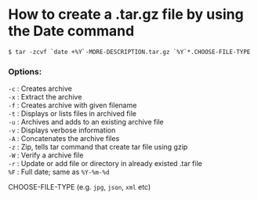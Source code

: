 # How to create a .tar.gz file by using the Date command
```$ tar -zcvf `date +%Y`-MORE-DESCRIPTION.tar.gz `%Y`*.CHOOSE-FILE-TYPE```

### Options:
`-c` : Creates archive  
`-x` : Extract the archive  
`-f` : Creates archive with given filename  
`-t` : Displays or lists files in archived file  
`-u` : Archives and adds to an existing archive file  
`-v` : Displays verbose information  
`-A` : Concatenates the archive files  
`-z` : Zip, tells tar command that create tar file using gzip  
`-W` : Verify a archive file  
`-r` : Update or add file or directory in already existed .tar file  
`%F` : Full date; same as `%Y-%m-%d`  

CHOOSE-FILE-TYPE (e.g. `jpg`, `json`, `xml` etc)
